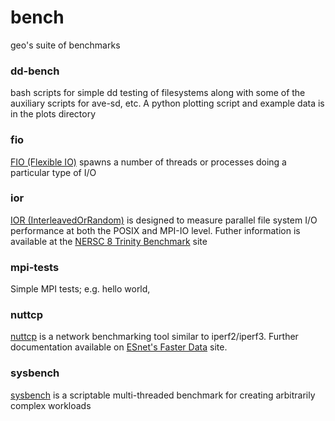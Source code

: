 # bench

geo's suite of benchmarks

### dd-bench

bash scripts for simple dd testing of filesystems along with some of the auxiliary scripts for ave-sd, etc.  A python plotting script and example data is in the plots directory

### fio

<a href="https://github.com/axboe/fio">FIO (Flexible IO)</a> spawns a number of threads or processes doing a particular type of I/O

### ior

<a href="https://github.com/LLNL/ior">IOR (InterleavedOrRandom)</a> is designed to measure parallel file system I/O performance at both the POSIX and MPI-IO level.  Futher information is available at the <a href="http://www.nersc.gov/users/computational-systems/cori/nersc-8-procurement/trinity-nersc-8-rfp/nersc-8-trinity-benchmarks/ior/">NERSC 8 Trinity Benchmark</a>
site 

### mpi-tests

Simple MPI tests; e.g. hello world,

### nuttcp

<a href="http://nuttcp.net/nuttcp/">nuttcp</a> is a network benchmarking tool similar to iperf2/iperf3.
Further documentation available on <a href="https://fasterdata.es.net/performance-testing/network-troubleshooting-tools/nuttcp/">ESnet's Faster Data</a> site.

### sysbench 

<a href="https://github.com/akopytov/sysbench">sysbench</a> is a scriptable multi-threaded benchmark for creating arbitrarily complex workloads 
